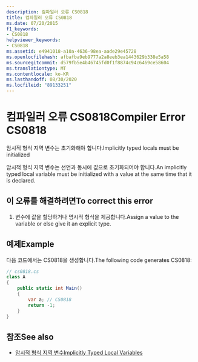 ```yaml
---
description: 컴파일러 오류 CS0818
title: 컴파일러 오류 CS0818
ms.date: 07/20/2015
f1_keywords:
- CS0818
helpviewer_keywords:
- CS0818
ms.assetid: e4941018-a10a-4636-98ea-aade29e45728
ms.openlocfilehash: afbafba9eb9777a2a8eeb3ea1443629b338e5a58
ms.sourcegitcommit: d579fb5e4b46745fd0f1f8874c94c6469ce58604
ms.translationtype: MT
ms.contentlocale: ko-KR
ms.lasthandoff: 08/30/2020
ms.locfileid: "89133251"
---
```

# <a name="compiler-error-cs0818"></a><span data-ttu-id="a6d46-103">컴파일러 오류 CS0818</span><span class="sxs-lookup"><span data-stu-id="a6d46-103">Compiler Error CS0818</span></span>
<span data-ttu-id="a6d46-104">암시적 형식 지역 변수는 초기화해야 합니다.</span><span class="sxs-lookup"><span data-stu-id="a6d46-104">Implicitly typed locals must be initialized</span></span>  
  
 <span data-ttu-id="a6d46-105">암시적 형식 지역 변수는 선언과 동시에 값으로 초기화되어야 합니다.</span><span class="sxs-lookup"><span data-stu-id="a6d46-105">An implicitly typed local variable must be initialized with a value at the same time that it is declared.</span></span>  
  
## <a name="to-correct-this-error"></a><span data-ttu-id="a6d46-106">이 오류를 해결하려면</span><span class="sxs-lookup"><span data-stu-id="a6d46-106">To correct this error</span></span>  
  
1. <span data-ttu-id="a6d46-107">변수에 값을 할당하거나 명시적 형식을 제공합니다.</span><span class="sxs-lookup"><span data-stu-id="a6d46-107">Assign a value to the variable or else give it an explicit type.</span></span>  
  
## <a name="example"></a><span data-ttu-id="a6d46-108">예제</span><span class="sxs-lookup"><span data-stu-id="a6d46-108">Example</span></span>  
 <span data-ttu-id="a6d46-109">다음 코드에서는 CS0818을 생성합니다.</span><span class="sxs-lookup"><span data-stu-id="a6d46-109">The following code generates CS0818:</span></span>  
  
```csharp  
// cs0818.cs  
class A  
{  
    public static int Main()  
    {  
        var a; // CS0818  
        return -1;  
    }  
}  
```  
  
## <a name="see-also"></a><span data-ttu-id="a6d46-110">참조</span><span class="sxs-lookup"><span data-stu-id="a6d46-110">See also</span></span>

- [<span data-ttu-id="a6d46-111">암시적 형식 지역 변수</span><span class="sxs-lookup"><span data-stu-id="a6d46-111">Implicitly Typed Local Variables</span></span>](../programming-guide/classes-and-structs/implicitly-typed-local-variables.md)
